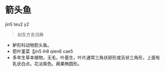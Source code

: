 # 箭头鱼
jin5 teu2 y2
> 如东方言词典
- 鲈形科动物箭头鱼。
- 箭叶堇菜【jin5 ih8 qien6 cae5
- 多年生草本植物，无毛，叶基生，叶片通常三角状卵形或舌状三角形，上面有乳状白点。花淡紫色。蒴果椭圆形。
